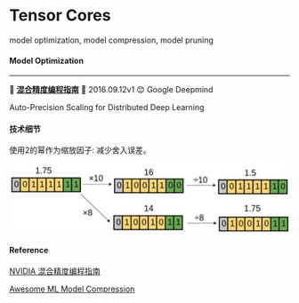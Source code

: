 # Tensor Cores
model optimization, model compression, model pruning



#### Model Optimization

********
:tangerine:  [**混合精度编程指南**](https://arxiv.org/pdf/1911.08907.pdf)  :date:   2016.09.12v1    :blush:  Google Deepmind

Auto-Precision Scaling for Distributed Deep Learning

#### 技术细节

使用2的幂作为缩放因子: 减少舍入误差。

<img src="./README/images/aps_scale_factor.PNG">


#### Reference 

[NVIDIA 混合精度编程指南](https://docs.nvidia.com/deeplearning/performance/pdf/Training-Mixed-Precision-User-Guide.pdf)

[Awesome ML Model Compression](https://github.com/cedrickchee/awesome-ml-model-compression)


